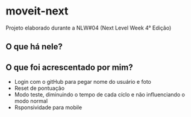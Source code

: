 # moveit-next
Projeto elaborado durante a NLW#04 (Next Level Week 4° Edição)

## O que há nele?


## O que foi acrescentado por mim?

- Login com o gitHub para pegar nome do usuário e foto
- Reset de pontuação
- Modo teste, diminuindo o tempo de cada cíclo e não influenciando o modo normal
- Rsponsividade para mobile